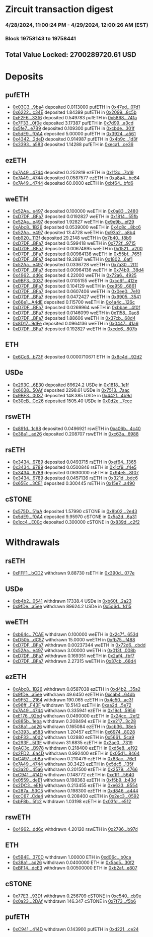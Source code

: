 # Zircuit transaction digest
### 4/28/2024, 11:00:24 PM - 4/29/2024, 12:00:26 AM (EST)
### Block 19758143 to 19758441

## Total Value Locked: 2700289720.61 USD

# Deposits
## pufETH
- [0x03C3...9ba4](https://etherscan.io/address/0x03C34c421907Ce56A82aB508FB9b47140DCc9ba4) deposited 0.0113000 pufETH in [0x47ed...07d1](https://etherscan.io/tx/0x03C34c421907Ce56A82aB508FB9b47140DCc9ba4)
- [0x6222...c34E](https://etherscan.io/address/0x6222817AF3BBF8B6Cd2f6Bff52577De67Bd3c34E) deposited 1.84399 pufETH in [0x2099...8c5b](https://etherscan.io/tx/0x6222817AF3BBF8B6Cd2f6Bff52577De67Bd3c34E)
- [0xF2F6...33f6](https://etherscan.io/address/0xF2F65f2dDfe9F8e68E95C0BB391DF52B083D33f6) deposited 0.549783 pufETH in [0x5868...741a](https://etherscan.io/tx/0xF2F65f2dDfe9F8e68E95C0BB391DF52B083D33f6)
- [0x7F33...0f0e](https://etherscan.io/address/0x7F33466e84835654cbfF832240d6c506E0760f0e) deposited 3.17387 pufETH in [0x7d99...a3cd](https://etherscan.io/tx/0x7F33466e84835654cbfF832240d6c506E0760f0e)
- [0x5fe7...e7B9](https://etherscan.io/address/0x5fe791364b0a20Fec12dC3dD40513316f845e7B9) deposited 0.109300 pufETH in [0xcbde...301f](https://etherscan.io/tx/0x5fe791364b0a20Fec12dC3dD40513316f845e7B9)
- [0x5dE9...f0A4](https://etherscan.io/address/0x5dE92Cd0F83f147511D14509dCaD192723D5f0A4) deposited 5.00000 pufETH in [0x3924...a561](https://etherscan.io/tx/0x5dE92Cd0F83f147511D14509dCaD192723D5f0A4)
- [0x4342...2deD](https://etherscan.io/address/0x4342fb98e5187985EE84C6573f62785B997C2deD) deposited 0.914987 pufETH in [0x4b9c...1d3f](https://etherscan.io/tx/0x4342fb98e5187985EE84C6573f62785B997C2deD)
- [0x3393...a583](https://etherscan.io/address/0x339339fEE7b16193F47a803Ee79E4098b24Fa583) deposited 1.14288 pufETH in [0xeca1...ce36](https://etherscan.io/tx/0x339339fEE7b16193F47a803Ee79E4098b24Fa583)
## ezETH
- [0x7A49...4744](https://etherscan.io/address/0x7A493Be5c2ce014cD049Bf178a1ac0Db1B434744) deposited 0.252819 ezETH in [0x1f3c...7b19](https://etherscan.io/tx/0x7A493Be5c2ce014cD049Bf178a1ac0Db1B434744)
- [0x7A49...4744](https://etherscan.io/address/0x7A493Be5c2ce014cD049Bf178a1ac0Db1B434744) deposited 0.0587577 ezETH in [0xa8a4...be84](https://etherscan.io/tx/0x7A493Be5c2ce014cD049Bf178a1ac0Db1B434744)
- [0x7A49...4744](https://etherscan.io/address/0x7A493Be5c2ce014cD049Bf178a1ac0Db1B434744) deposited 60.0000 ezETH in [0xbf64...bfd6](https://etherscan.io/tx/0x7A493Be5c2ce014cD049Bf178a1ac0Db1B434744)
## weETH
- [0x52Aa...e497](https://etherscan.io/address/0x52Aa899454998Be5b000Ad077a46Bbe360F4e497) deposited 0.100000 weETH in [0x0a83...2480](https://etherscan.io/tx/0x52Aa899454998Be5b000Ad077a46Bbe360F4e497)
- [0xD7DF...BFa7](https://etherscan.io/address/0xD7DF7E085214743530afF339aFC420c7c720BFa7) deposited 0.0192827 weETH in [0x1814...55fb](https://etherscan.io/tx/0xD7DF7E085214743530afF339aFC420c7c720BFa7)
- [0x52Aa...e497](https://etherscan.io/address/0x52Aa899454998Be5b000Ad077a46Bbe360F4e497) deposited 1.92827 weETH in [0x9e9b...ef29](https://etherscan.io/tx/0x52Aa899454998Be5b000Ad077a46Bbe360F4e497)
- [0xAbc8...1B26](https://etherscan.io/address/0xAbc8068D15D460F5A2DcEBE946a1Be85BF971B26) deposited 0.0539000 weETH in [0x4c8c...8bc6](https://etherscan.io/tx/0xAbc8068D15D460F5A2DcEBE946a1Be85BF971B26)
- [0x52Aa...e497](https://etherscan.io/address/0x52Aa899454998Be5b000Ad077a46Bbe360F4e497) deposited 13.4728 weETH in [0x93a2...a8b4](https://etherscan.io/tx/0x52Aa899454998Be5b000Ad077a46Bbe360F4e497)
- [0xb920...113f](https://etherscan.io/address/0xb920f1aF53FCF663c792666daC265952c7F4113f) deposited 29.2148 weETH in [0x7b40...f8b9](https://etherscan.io/tx/0xb920f1aF53FCF663c792666daC265952c7F4113f)
- [0xD7DF...BFa7](https://etherscan.io/address/0xD7DF7E085214743530afF339aFC420c7c720BFa7) deposited 0.599418 weETH in [0x772f...9715](https://etherscan.io/tx/0xD7DF7E085214743530afF339aFC420c7c720BFa7)
- [0xD7DF...BFa7](https://etherscan.io/address/0xD7DF7E085214743530afF339aFC420c7c720BFa7) deposited 0.00674895 weETH in [0x1521...a200](https://etherscan.io/tx/0xD7DF7E085214743530afF339aFC420c7c720BFa7)
- [0xD7DF...BFa7](https://etherscan.io/address/0xD7DF7E085214743530afF339aFC420c7c720BFa7) deposited 0.00964136 weETH in [0x55bf...7651](https://etherscan.io/tx/0xD7DF7E085214743530afF339aFC420c7c720BFa7)
- [0xD7DF...BFa7](https://etherscan.io/address/0xD7DF7E085214743530afF339aFC420c7c720BFa7) deposited 19.2897 weETH in [0x1802...6af1](https://etherscan.io/tx/0xD7DF7E085214743530afF339aFC420c7c720BFa7)
- [0x52Aa...e497](https://etherscan.io/address/0x52Aa899454998Be5b000Ad077a46Bbe360F4e497) deposited 0.0336728 weETH in [0x7a30...2f1f](https://etherscan.io/tx/0x52Aa899454998Be5b000Ad077a46Bbe360F4e497)
- [0xD7DF...BFa7](https://etherscan.io/address/0xD7DF7E085214743530afF339aFC420c7c720BFa7) deposited 0.00964136 weETH in [0x74b9...38d4](https://etherscan.io/tx/0xD7DF7E085214743530afF339aFC420c7c720BFa7)
- [0x4962...dd6c](https://etherscan.io/address/0x496222bd7fE68c4951a80628f940a49200DBdd6c) deposited 4.22000 weETH in [0x72a6...4925](https://etherscan.io/tx/0x496222bd7fE68c4951a80628f940a49200DBdd6c)
- [0x9BF3...0037](https://etherscan.io/address/0x9BF3aebe6eb7cb0AB720EA7CD85d0AD2948B0037) deposited 0.0105155 weETH in [0xcc6f...412e](https://etherscan.io/tx/0x9BF3aebe6eb7cb0AB720EA7CD85d0AD2948B0037)
- [0xD7DF...BFa7](https://etherscan.io/address/0xD7DF7E085214743530afF339aFC420c7c720BFa7) deposited 0.104129 weETH in [0xe959...6861](https://etherscan.io/tx/0xD7DF7E085214743530afF339aFC420c7c720BFa7)
- [0xD7DF...BFa7](https://etherscan.io/address/0xD7DF7E085214743530afF339aFC420c7c720BFa7) deposited 0.0607406 weETH in [0x0ee0...7e10](https://etherscan.io/tx/0xD7DF7E085214743530afF339aFC420c7c720BFa7)
- [0xD7DF...BFa7](https://etherscan.io/address/0xD7DF7E085214743530afF339aFC420c7c720BFa7) deposited 0.0472427 weETH in [0x9905...3541](https://etherscan.io/tx/0xD7DF7E085214743530afF339aFC420c7c720BFa7)
- [0x66e1...A4dE](https://etherscan.io/address/0x66e1EFA710F37ef61ab748453C9856703b9CA4dE) deposited 0.115700 weETH in [0x4a4c...126c](https://etherscan.io/tx/0x66e1EFA710F37ef61ab748453C9856703b9CA4dE)
- [0xD7DF...BFa7](https://etherscan.io/address/0xD7DF7E085214743530afF339aFC420c7c720BFa7) deposited 0.0269964 weETH in [0xbbae...4f0f](https://etherscan.io/tx/0xD7DF7E085214743530afF339aFC420c7c720BFa7)
- [0xD7DF...BFa7](https://etherscan.io/address/0xD7DF7E085214743530afF339aFC420c7c720BFa7) deposited 0.0146099 weETH in [0x1158...0ac8](https://etherscan.io/tx/0xD7DF7E085214743530afF339aFC420c7c720BFa7)
- [0xD7DF...BFa7](https://etherscan.io/address/0xD7DF7E085214743530afF339aFC420c7c720BFa7) deposited 1.88606 weETH in [0x37cb...68d4](https://etherscan.io/tx/0xD7DF7E085214743530afF339aFC420c7c720BFa7)
- [0x8D17...9dFe](https://etherscan.io/address/0x8D17fBDeDc36E043541B7183192178E38E2F9dFe) deposited 0.0964136 weETH in [0x0447...41a6](https://etherscan.io/tx/0x8D17fBDeDc36E043541B7183192178E38E2F9dFe)
- [0xD7DF...BFa7](https://etherscan.io/address/0xD7DF7E085214743530afF339aFC420c7c720BFa7) deposited 0.192827 weETH in [0xcdc6...807b](https://etherscan.io/tx/0xD7DF7E085214743530afF339aFC420c7c720BFa7)
## ETH
- [0x6Cc6...b73F](https://etherscan.io/address/0x6Cc62FCa85f7F8eF73fe4b1F51609275414Ab73F) deposited 0.0000710671 ETH in [0x8c4d...92d2](https://etherscan.io/tx/0x6Cc62FCa85f7F8eF73fe4b1F51609275414Ab73F)
## USDe
- [0x293C...6E30](https://etherscan.io/address/0x293C6937D8D82e05B01335F7B33FBA0c8e256E30) deposited 89624.2 USDe in [0x1818...1e1f](https://etherscan.io/tx/0x293C6937D8D82e05B01335F7B33FBA0c8e256E30)
- [0x6038...50Af](https://etherscan.io/address/0x60389f28dD928e79F3Db12552e12aEc6852850Af) deposited 2298.61 USDe in [0x7513...7aac](https://etherscan.io/tx/0x60389f28dD928e79F3Db12552e12aEc6852850Af)
- [0x9BF3...0037](https://etherscan.io/address/0x9BF3aebe6eb7cb0AB720EA7CD85d0AD2948B0037) deposited 148.385 USDe in [0x442f...4b9d](https://etherscan.io/tx/0x9BF3aebe6eb7cb0AB720EA7CD85d0AD2948B0037)
- [0x30cB...Cc26](https://etherscan.io/address/0x30cB353847C13983D0576c04b2D5D762d813Cc26) deposited 1505.40 USDe in [0x0d2e...7ccc](https://etherscan.io/tx/0x30cB353847C13983D0576c04b2D5D762d813Cc26)
## rswETH
- [0x891d...1c98](https://etherscan.io/address/0x891dA613d26ef051ECA35ea337428c514D271c98) deposited 0.0496921 rswETH in [0xa06b...4c40](https://etherscan.io/tx/0x891dA613d26ef051ECA35ea337428c514D271c98)
- [0x38a1...ad26](https://etherscan.io/address/0x38a1868532aF93d272e310CDaedC419bD046ad26) deposited 0.208707 rswETH in [0xc63a...6988](https://etherscan.io/tx/0x38a1868532aF93d272e310CDaedC419bD046ad26)
## rsETH
- [0x3434...9789](https://etherscan.io/address/0x34349c5569e7B846c3558961552D2202760A9789) deposited 0.0493715 rsETH in [0xef64...1365](https://etherscan.io/tx/0x34349c5569e7B846c3558961552D2202760A9789)
- [0x3434...9789](https://etherscan.io/address/0x34349c5569e7B846c3558961552D2202760A9789) deposited 0.0500846 rsETH in [0x1cf9...f4e5](https://etherscan.io/tx/0x34349c5569e7B846c3558961552D2202760A9789)
- [0x3434...9789](https://etherscan.io/address/0x34349c5569e7B846c3558961552D2202760A9789) deposited 0.0630000 rsETH in [0x94e5...8f07](https://etherscan.io/tx/0x34349c5569e7B846c3558961552D2202760A9789)
- [0x3434...9789](https://etherscan.io/address/0x34349c5569e7B846c3558961552D2202760A9789) deposited 0.0457136 rsETH in [0x321d...bdc6](https://etherscan.io/tx/0x34349c5569e7B846c3558961552D2202760A9789)
- [0x65Ec...3CE1](https://etherscan.io/address/0x65Ec96E3841F48934a3C8A9648AF44BCd1c73CE1) deposited 0.300445 rsETH in [0x15e7...a490](https://etherscan.io/tx/0x65Ec96E3841F48934a3C8A9648AF44BCd1c73CE1)
## cSTONE
- [0x575D...51aA](https://etherscan.io/address/0x575DBb981f979a03d2749b70707a34A63d1951aA) deposited 1.57990 cSTONE in [0x8b02...2e43](https://etherscan.io/tx/0x575DBb981f979a03d2749b70707a34A63d1951aA)
- [0x5dE9...f0A4](https://etherscan.io/address/0x5dE92Cd0F83f147511D14509dCaD192723D5f0A4) deposited 9.95970 cSTONE in [0x5a2d...6a31](https://etherscan.io/tx/0x5dE92Cd0F83f147511D14509dCaD192723D5f0A4)
- [0x1cc4...E00c](https://etherscan.io/address/0x1cc4dFB825BB6A4f38403388139221bC0f29E00c) deposited 0.300000 cSTONE in [0x839d...c2f2](https://etherscan.io/tx/0x1cc4dFB825BB6A4f38403388139221bC0f29E00c)
# Withdrawals
## rsETH
- [0xFFF1...bCD2](https://etherscan.io/address/0xFFF106e549eC03C05741f7536188bB9D1993bCD2) withdrawn 9.88730 rsETH in [0x390d...077e](https://etherscan.io/tx/0xFFF106e549eC03C05741f7536188bB9D1993bCD2)
## USDe
- [0xb4b2...0541](https://etherscan.io/address/0xb4b28f9487Cc25C26C655f04A37f974068920541) withdrawn 17338.4 USDe in [0xb60f...2a23](https://etherscan.io/tx/0xb4b28f9487Cc25C26C655f04A37f974068920541)
- [0x9fDe...a5ee](https://etherscan.io/address/0x9fDeb6722204f958AE54EAC8Ce92dD83226Aa5ee) withdrawn 89624.2 USDe in [0x5d6d...fd15](https://etherscan.io/tx/0x9fDeb6722204f958AE54EAC8Ce92dD83226Aa5ee)
## weETH
- [0xb64c...7CAE](https://etherscan.io/address/0xb64c657ef64Ec20eD2Bf086fc87B6BaDD1E27CAE) withdrawn 0.100000 weETH in [0x2c7f...653d](https://etherscan.io/tx/0xb64c657ef64Ec20eD2Bf086fc87B6BaDD1E27CAE)
- [0xD50b...dC57](https://etherscan.io/address/0xD50b7fF3Bd9D05033486382D5cE5eb150f0DdC57) withdrawn 15.0000 weETH in [0xfb75...f488](https://etherscan.io/tx/0xD50b7fF3Bd9D05033486382D5cE5eb150f0DdC57)
- [0xD7DF...BFa7](https://etherscan.io/address/0xD7DF7E085214743530afF339aFC420c7c720BFa7) withdrawn 0.00237344 weETH in [0x72d6...cbdd](https://etherscan.io/tx/0xD7DF7E085214743530afF339aFC420c7c720BFa7)
- [0x52Aa...e497](https://etherscan.io/address/0x52Aa899454998Be5b000Ad077a46Bbe360F4e497) withdrawn 3.00000 weETH in [0x013f...008b](https://etherscan.io/tx/0x52Aa899454998Be5b000Ad077a46Bbe360F4e497)
- [0xD7DF...BFa7](https://etherscan.io/address/0xD7DF7E085214743530afF339aFC420c7c720BFa7) withdrawn 0.169351 weETH in [0x2af4...fbf7](https://etherscan.io/tx/0xD7DF7E085214743530afF339aFC420c7c720BFa7)
- [0xD7DF...BFa7](https://etherscan.io/address/0xD7DF7E085214743530afF339aFC420c7c720BFa7) withdrawn 2.27315 weETH in [0x37cb...68d4](https://etherscan.io/tx/0xD7DF7E085214743530afF339aFC420c7c720BFa7)
## ezETH
- [0xAbc8...1B26](https://etherscan.io/address/0xAbc8068D15D460F5A2DcEBE946a1Be85BF971B26) withdrawn 0.0587038 ezETH in [0xd4b2...35a2](https://etherscan.io/tx/0xAbc8068D15D460F5A2DcEBE946a1Be85BF971B26)
- [0x9fDe...a5ee](https://etherscan.io/address/0x9fDeb6722204f958AE54EAC8Ce92dD83226Aa5ee) withdrawn 49.6450 ezETH in [0xcab4...64db](https://etherscan.io/tx/0x9fDeb6722204f958AE54EAC8Ce92dD83226Aa5ee)
- [0x9F52...2164](https://etherscan.io/address/0x9F5237bAbaEF17324D4fc577A35dc0C40d4e2164) withdrawn 190.065 ezETH in [0x4c50...ac3f](https://etherscan.io/tx/0x9F5237bAbaEF17324D4fc577A35dc0C40d4e2164)
- [0x96ff...F43F](https://etherscan.io/address/0x96ffDa58c63a31851e2d41eCF037C24C3604F43F) withdrawn 10.5143 ezETH in [0xaa2d...5e72](https://etherscan.io/tx/0x96ffDa58c63a31851e2d41eCF037C24C3604F43F)
- [0x7A49...4744](https://etherscan.io/address/0x7A493Be5c2ce014cD049Bf178a1ac0Db1B434744) withdrawn 0.335941 ezETH in [0x19cf...5956](https://etherscan.io/tx/0x7A493Be5c2ce014cD049Bf178a1ac0Db1B434744)
- [0xE176...92bd](https://etherscan.io/address/0xE1766Ec6990ECb5ca7bB4929F49f356cd17e92bd) withdrawn 0.0490000 ezETH in [0x24cc...2ef2](https://etherscan.io/tx/0xE1766Ec6990ECb5ca7bB4929F49f356cd17e92bd)
- [0x885b...1eba](https://etherscan.io/address/0x885b73C3586576541E18A8B84f6F0B641a6c1eba) withdrawn 0.208494 ezETH in [0xe217...3c28](https://etherscan.io/tx/0x885b73C3586576541E18A8B84f6F0B641a6c1eba)
- [0x38a1...ad26](https://etherscan.io/address/0x38a1868532aF93d272e310CDaedC419bD046ad26) withdrawn 0.165084 ezETH in [0xcb36...38e5](https://etherscan.io/tx/0x38a1868532aF93d272e310CDaedC419bD046ad26)
- [0x3393...a583](https://etherscan.io/address/0x339339fEE7b16193F47a803Ee79E4098b24Fa583) withdrawn 1.20457 ezETH in [0x6974...8028](https://etherscan.io/tx/0x339339fEE7b16193F47a803Ee79E4098b24Fa583)
- [0xbF33...a0d2](https://etherscan.io/address/0xbF337481C33E7e0f641cC40E97365C70ed48a0d2) withdrawn 1.02880 ezETH in [0x5661...5ca9](https://etherscan.io/tx/0xbF337481C33E7e0f641cC40E97365C70ed48a0d2)
- [0x293F...5f3F](https://etherscan.io/address/0x293F12FD247CD7713e11380849A8fb30E6535f3F) withdrawn 31.6835 ezETH in [0x2ac0...7319](https://etherscan.io/tx/0x293F12FD247CD7713e11380849A8fb30E6535f3F)
- [0xAC3c...B978](https://etherscan.io/address/0xAC3caD9305defd70565876b40605fB65558AB978) withdrawn 0.218400 ezETH in [0xd5e8...e192](https://etherscan.io/tx/0xAC3caD9305defd70565876b40605fB65558AB978)
- [0x2FD2...6a4D](https://etherscan.io/address/0x2FD247244D9B5959430F9185e1A9De89766A6a4D) withdrawn 0.992400 ezETH in [0x05d1...8464](https://etherscan.io/tx/0x2FD247244D9B5959430F9185e1A9De89766A6a4D)
- [0xC497...cbBa](https://etherscan.io/address/0xC4977eb3630AD8E0769874A4a21C419c9e2BcbBa) withdrawn 0.210479 ezETH in [0x83ac...76e1](https://etherscan.io/tx/0xC4977eb3630AD8E0769874A4a21C419c9e2BcbBa)
- [0x7A49...4744](https://etherscan.io/address/0x7A493Be5c2ce014cD049Bf178a1ac0Db1B434744) withdrawn 30.3423 ezETH in [0x5dc5...135f](https://etherscan.io/tx/0x7A493Be5c2ce014cD049Bf178a1ac0Db1B434744)
- [0x3a20...45a6](https://etherscan.io/address/0x3a2030B76f9b6fd1094E81998Eb4d0A2D7B745a6) withdrawn 0.201500 ezETH in [0x2579...4766](https://etherscan.io/tx/0x3a2030B76f9b6fd1094E81998Eb4d0A2D7B745a6)
- [0xC941...414D](https://etherscan.io/address/0xC94127E44bF255FaEca85792757E90BBf629414D) withdrawn 0.148772 ezETH in [0xc1f1...5640](https://etherscan.io/tx/0xC94127E44bF255FaEca85792757E90BBf629414D)
- [0x0559...deE1](https://etherscan.io/address/0x055931f19390122FD97918CC28148c2feD44deE1) withdrawn 0.198363 ezETH in [0xf5b9...b43d](https://etherscan.io/tx/0x055931f19390122FD97918CC28148c2feD44deE1)
- [0x2DC3...eEf6](https://etherscan.io/address/0x2DC3674946391CF4Ed6bB7d9252f51A34449eEf6) withdrawn 0.213455 ezETH in [0xe633...8554](https://etherscan.io/tx/0x2DC3674946391CF4Ed6bB7d9252f51A34449eEf6)
- [0x287a...53C5](https://etherscan.io/address/0x287a70A4fD6c6193D5ac287eadCDba70e00d53C5) withdrawn 0.198300 ezETH in [0xd846...a444](https://etherscan.io/tx/0x287a70A4fD6c6193D5ac287eadCDba70e00d53C5)
- [0xcC67...Cde4](https://etherscan.io/address/0xcC677E14bad89e3839cD7FcC1caf2e288ecDCde4) withdrawn 0.208400 ezETH in [0x2ec3...0592](https://etherscan.io/tx/0xcC677E14bad89e3839cD7FcC1caf2e288ecDCde4)
- [0xbF8b...5fc2](https://etherscan.io/address/0xbF8bc62A0E725359e97DB5e867b4D9A552645fc2) withdrawn 1.03198 ezETH in [0x03fd...e512](https://etherscan.io/tx/0xbF8bc62A0E725359e97DB5e867b4D9A552645fc2)
## rswETH
- [0x4962...dd6c](https://etherscan.io/address/0x496222bd7fE68c4951a80628f940a49200DBdd6c) withdrawn 4.20120 rswETH in [0x2786...b97d](https://etherscan.io/tx/0x496222bd7fE68c4951a80628f940a49200DBdd6c)
## ETH
- [0x5B4E...370D](https://etherscan.io/address/0x5B4Ee328d1e568Bef9A3Ea35408f80FbBF04370D) withdrawn 1.00000 ETH in [0xd06c...b0ca](https://etherscan.io/tx/0x5B4Ee328d1e568Bef9A3Ea35408f80FbBF04370D)
- [0x38a1...ad26](https://etherscan.io/address/0x38a1868532aF93d272e310CDaedC419bD046ad26) withdrawn 0.0400000 ETH in [0x5ac5...30f2](https://etherscan.io/tx/0x38a1868532aF93d272e310CDaedC419bD046ad26)
- [0xBF14...dcE3](https://etherscan.io/address/0xBF149673fC304aE1319f560eC41342148cf3dcE3) withdrawn 0.00500000 ETH in [0xb2af...e807](https://etherscan.io/tx/0xBF149673fC304aE1319f560eC41342148cf3dcE3)
## cSTONE
- [0x77E3...93Df](https://etherscan.io/address/0x77E37C8d59D2D9A704D15658E7Be3aa912C293Df) withdrawn 0.256709 cSTONE in [0xc540...cb9e](https://etherscan.io/tx/0x77E37C8d59D2D9A704D15658E7Be3aa912C293Df)
- [0x0a23...2DAf](https://etherscan.io/address/0x0a232CBA4b1201eAa1dBEbD89Faf75E778932DAf) withdrawn 146.347 cSTONE in [0x7f73...f5b6](https://etherscan.io/tx/0x0a232CBA4b1201eAa1dBEbD89Faf75E778932DAf)
## pufETH
- [0xC941...414D](https://etherscan.io/address/0xC94127E44bF255FaEca85792757E90BBf629414D) withdrawn 0.143900 pufETH in [0xd221...ce24](https://etherscan.io/tx/0xC94127E44bF255FaEca85792757E90BBf629414D)
